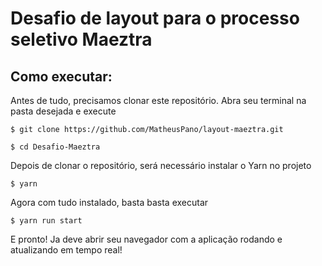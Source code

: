 # Desafio de layout para o processo seletivo Maeztra

## Como executar:

Antes de tudo, precisamos clonar este repositório. Abra seu terminal na pasta desejada e execute

``` 
$ git clone https://github.com/MatheusPano/layout-maeztra.git

$ cd Desafio-Maeztra
``` 

Depois de clonar o repositório, será necessário instalar o Yarn no projeto

```
$ yarn
```

Agora com tudo instalado, basta basta executar

```
$ yarn run start
```

E pronto! Ja deve abrir seu navegador com a aplicação rodando e atualizando em tempo real!
